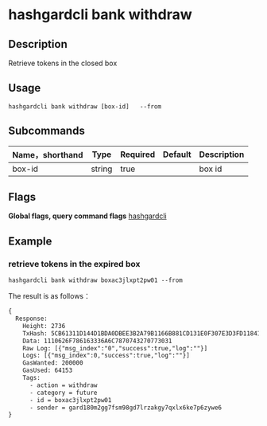 # hashgardcli bank withdraw

## Description
Retrieve tokens in the closed box

## Usage
```shell
hashgardcli bank withdraw [box-id]   --from
```



## Subcommands

| Name，shorthand | Type  | Required|Default| Description   |
| ------ | ------ | -------- | ------ | -------------- |
| box-id | string | true       |        | box id   |



## Flags

**Global flags, query command flags** [hashgardcli](../README.md)

## Example
### retrieve tokens in the expired box

```shell
hashgardcli bank withdraw boxac3jlxpt2pw01 --from
```



The result is as follows：

```txt
{
  Response:
    Height: 2736
    TxHash: 5CB61311D144D1BDA0DBEE3B2A79B1166B881CD131E0F307E3D3FD118415F87B
    Data: 1110626F786163336A6C7870743270773031
    Raw Log: [{"msg_index":"0","success":true,"log":""}]
    Logs: [{"msg_index":0,"success":true,"log":""}]
    GasWanted: 200000
    GasUsed: 64153
    Tags:
      - action = withdraw
      - category = future
      - id = boxac3jlxpt2pw01
      - sender = gard180m2gg7fsm98gd7lrzakgy7qxlx6ke7p6zywe6
}
```
